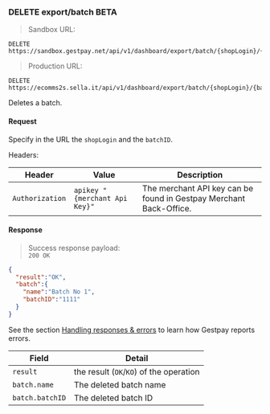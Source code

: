 ### DELETE export/batch <span class="beta">BETA</span>


> Sandbox URL:

```
DELETE https://sandbox.gestpay.net/api/v1/dashboard/export/batch/{shopLogin}/{batchID}
```

> Production URL: 

```
DELETE https://ecomms2s.sella.it/api/v1/dashboard/export/batch/{shopLogin}/{batchID}
```


Deletes a batch. 

#### Request 

Specify in the URL the `shopLogin` and the `batchID`. 

Headers: 

| Header          | Value                         | Description                                                        |
| --------------- | ----------------------------- | ------------------------------------------------------------------ |
| `Authorization` | `apikey "{merchant Api Key}"` | The merchant API key can be found in Gestpay Merchant Back-Office. |



#### Response 

> Success response payload:<br>
> `200 OK`

```json
{
  "result":"OK",
  "batch":{
    "name":"Batch No 1",
    "batchID":"1111"
  }
}
```

See the section [Handling responses & errors](#handling-responses-amp-errors) to learn how Gestpay reports errors.

| Field    | Detail  | 
| -------- | ------- | 
| `result` | the result (`OK`/`KO`) of the operation 
| `batch.name` | The deleted batch name 
| `batch.batchID` | The deleted batch ID 